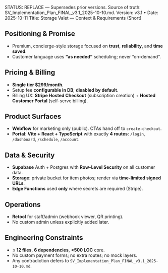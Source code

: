 
STATUS: REPLACE — Supersedes prior versions. Source of truth: SV_Implementation_Plan_FINAL_v3.1_2025-10-10.md.
Version: v3.1 • Date: 2025-10-11
Title: Storage Valet — Context & Requirements (Short)

## Positioning & Promise
- Premium, concierge-style storage focused on **trust**, **reliability**, and **time saved**.  
- Customer language uses **“as needed”** scheduling; never “on-demand”.

## Pricing & Billing
- **Single tier $299/month**.  
- Setup fee **configurable in DB**; **disabled by default**.  
- Billing UX: **Stripe Hosted Checkout** (subscription creation) + **Hosted Customer Portal** (self-serve billing).

## Product Surfaces
- **Webflow** for marketing only (public). CTAs hand off to `create-checkout`.  
- **Portal**: **Vite + React + TypeScript** with exactly **4 routes**: `/login`, `/dashboard`, `/schedule`, `/account`.

## Data & Security
- **Supabase** Auth + Postgres with **Row-Level Security** on all customer data.  
- **Storage**: private bucket for item photos; render via **time-limited signed URLs**.  
- **Edge Functions** used **only** where secrets are required (Stripe).

## Operations
- **Retool** for staff/admin (webhook viewer, QR printing).  
- No custom admin unless explicitly added later.

## Engineering Constraints
- ≤ **12 files**, **6 dependencies**, **<500 LOC** core.  
- No custom payment forms; no extra routes; no mock layers.  
- Any contradiction defers to `SV_Implementation_Plan_FINAL_v3.1_2025-10-10.md`.
